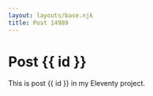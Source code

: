 ```yaml
---
layout: layouts/base.njk
title: Post 14989
---
```


# Post {{ id }}

This is post {{ id }} in my Eleventy project.
